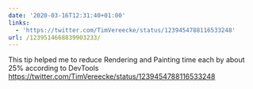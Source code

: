 ```yaml
---
date: '2020-03-16T12:31:40+01:00'
links:
  - 'https://twitter.com/TimVereecke/status/1239454788116533248'
url: /1239514668839903233/
---
```

This tip helped me to reduce Rendering and Painting time each by about 25% according to DevTools https://twitter.com/TimVereecke/status/1239454788116533248
